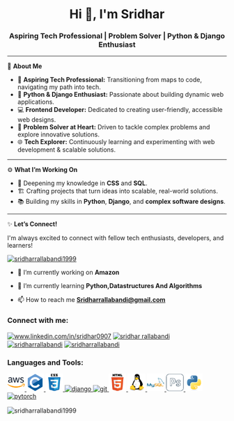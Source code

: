 <h1 align="center">Hi 👋, I'm Sridhar</h1>
<h3 align="center">Aspiring Tech Professional | Problem Solver | Python & Django Enthusiast</h3>

---

🌟 **About Me**

- 🚀 **Aspiring Tech Professional:** Transitioning from maps to code, navigating my path into tech.
- 🐍 **Python & Django Enthusiast:** Passionate about building dynamic web applications.
- 💻 **Frontend Developer:** Dedicated to creating user-friendly, accessible web designs.
- 🧩 **Problem Solver at Heart:** Driven to tackle complex problems and explore innovative solutions.
- 🌐 **Tech Explorer:** Continuously learning and experimenting with web development & scalable solutions.

---

⚙️ **What I’m Working On**

- 🌱 Deepening my knowledge in **CSS** and **SQL**.
- 🏗️ Crafting projects that turn ideas into scalable, real-world solutions.
- 📚 Building my skills in **Python**, **Django**, and **complex software designs**.

---

✨ **Let’s Connect!**

I'm always excited to connect with fellow tech enthusiasts, developers, and learners!


<p align="left"> <a href="https://github.com/ryo-ma/github-profile-trophy"><img src="https://github-profile-trophy.vercel.app/?username=sridharrallabandi1999" alt="sridharrallabandi1999" /></a> </p>

- 🔭 I’m currently working on **Amazon**

- 🌱 I’m currently learning **Python,Datastructures And Algorithms**

- 📫 How to reach me **Sridharrallabandi@gmail.com**

<h3 align="left">Connect with me:</h3>
<p align="left">
<a href="https://linkedin.com/in/www.linkedin.com/in/sridhar0907" target="blank"><img align="center" src="https://raw.githubusercontent.com/rahuldkjain/github-profile-readme-generator/master/src/images/icons/Social/linked-in-alt.svg" alt="www.linkedin.com/in/sridhar0907" height="30" width="40" /></a>
<a href="https://www.hackerrank.com/sridhar rallabandi" target="blank"><img align="center" src="https://raw.githubusercontent.com/rahuldkjain/github-profile-readme-generator/master/src/images/icons/Social/hackerrank.svg" alt="sridhar rallabandi" height="30" width="40" /></a>
<a href="https://www.leetcode.com/sridharrallabandi" target="blank"><img align="center" src="https://raw.githubusercontent.com/rahuldkjain/github-profile-readme-generator/master/src/images/icons/Social/leet-code.svg" alt="sridharrallabandi" height="30" width="40" /></a>
<a href="https://auth.geeksforgeeks.org/user/sridharrallabandi" target="blank"><img align="center" src="https://raw.githubusercontent.com/rahuldkjain/github-profile-readme-generator/master/src/images/icons/Social/geeks-for-geeks.svg" alt="sridharrallabandi" height="30" width="40" /></a>
</p>

<h3 align="left">Languages and Tools:</h3>
<p align="left"> <a href="https://aws.amazon.com" target="_blank" rel="noreferrer"> <img src="https://raw.githubusercontent.com/devicons/devicon/master/icons/amazonwebservices/amazonwebservices-original-wordmark.svg" alt="aws" width="40" height="40"/> </a> <a href="https://www.cprogramming.com/" target="_blank" rel="noreferrer"> <img src="https://raw.githubusercontent.com/devicons/devicon/master/icons/c/c-original.svg" alt="c" width="40" height="40"/> </a> <a href="https://www.w3schools.com/css/" target="_blank" rel="noreferrer"> <img src="https://raw.githubusercontent.com/devicons/devicon/master/icons/css3/css3-original-wordmark.svg" alt="css3" width="40" height="40"/> </a> <a href="https://www.djangoproject.com/" target="_blank" rel="noreferrer"> <img src="https://cdn.worldvectorlogo.com/logos/django.svg" alt="django" width="40" height="40"/> </a> <a href="https://git-scm.com/" target="_blank" rel="noreferrer"> <img src="https://www.vectorlogo.zone/logos/git-scm/git-scm-icon.svg" alt="git" width="40" height="40"/> </a> <a href="https://www.w3.org/html/" target="_blank" rel="noreferrer"> <img src="https://raw.githubusercontent.com/devicons/devicon/master/icons/html5/html5-original-wordmark.svg" alt="html5" width="40" height="40"/> </a> <a href="https://www.linux.org/" target="_blank" rel="noreferrer"> <img src="https://raw.githubusercontent.com/devicons/devicon/master/icons/linux/linux-original.svg" alt="linux" width="40" height="40"/> </a> <a href="https://www.mysql.com/" target="_blank" rel="noreferrer"> <img src="https://raw.githubusercontent.com/devicons/devicon/master/icons/mysql/mysql-original-wordmark.svg" alt="mysql" width="40" height="40"/> </a> <a href="https://www.photoshop.com/en" target="_blank" rel="noreferrer"> <img src="https://raw.githubusercontent.com/devicons/devicon/master/icons/photoshop/photoshop-line.svg" alt="photoshop" width="40" height="40"/> </a> <a href="https://www.python.org" target="_blank" rel="noreferrer"> <img src="https://raw.githubusercontent.com/devicons/devicon/master/icons/python/python-original.svg" alt="python" width="40" height="40"/> </a> <a href="https://pytorch.org/" target="_blank" rel="noreferrer"> <img src="https://www.vectorlogo.zone/logos/pytorch/pytorch-icon.svg" alt="pytorch" width="40" height="40"/> </a> </p>

<p><img align="center" src="https://github-readme-stats.vercel.app/api/top-langs?username=sridharrallabandi1999&show_icons=true&locale=en&layout=compact" alt="sridharrallabandi1999" /></p>
